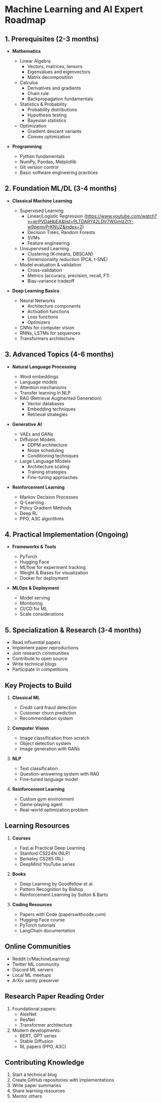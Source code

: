 # Machine Learning and AI Expert Roadmap

## 1. Prerequisites (2-3 months)
- **Mathematics**
  - Linear Algebra
    - Vectors, matrices, tensors
    - Eigenvalues and eigenvectors
    - Matrix decomposition
  - Calculus
    - Derivatives and gradients
    - Chain rule
    - Backpropagation fundamentals
  - Statistics & Probability
    - Probability distributions
    - Hypothesis testing
    - Bayesian statistics
  - Optimization
    - Gradient descent variants
    - Convex optimization
    
- **Programming**
  - Python fundamentals
  - NumPy, Pandas, Matplotlib
  - Git version control
  - Basic software engineering practices

## 2. Foundation ML/DL (3-4 months)
- **Classical Machine Learning**
  - Supervised Learning 
    - Linear/Logistic Regression (https://www.youtube.com/watch?v=jerPVDaHbEA&list=PLTDARY42LDV7WGmlzZtY-w9pemyPrKNUZ&index=2)
    - Decision Trees, Random Forests
    - SVMs
    - Feature engineering
  - Unsupervised Learning
    - Clustering (K-means, DBSCAN)
    - Dimensionality reduction (PCA, t-SNE)
  - Model evaluation & validation
    - Cross-validation
    - Metrics (accuracy, precision, recall, F1)
    - Bias-variance tradeoff

- **Deep Learning Basics**
  - Neural Networks
    - Architecture components
    - Activation functions
    - Loss functions
    - Optimizers
  - CNNs for computer vision
  - RNNs, LSTMs for sequences
  - Transformers architecture

## 3. Advanced Topics (4-6 months)
- **Natural Language Processing**
  - Word embeddings
  - Language models
  - Attention mechanisms
  - Transfer learning in NLP
  - RAG (Retrieval Augmented Generation)
    - Vector databases
    - Embedding techniques
    - Retrieval strategies

- **Generative AI**
  - VAEs and GANs
  - Diffusion Models
    - DDPM architecture
    - Noise scheduling
    - Conditioning techniques
  - Large Language Models
    - Architecture scaling
    - Training strategies
    - Fine-tuning approaches

- **Reinforcement Learning**
  - Markov Decision Processes
  - Q-Learning
  - Policy Gradient Methods
  - Deep RL
  - PPO, A3C algorithms

## 4. Practical Implementation (Ongoing)
- **Frameworks & Tools**
  - PyTorch
  - Hugging Face
  - MLflow for experiment tracking
  - Weight & Biases for visualization
  - Docker for deployment

- **MLOps & Deployment**
  - Model serving
  - Monitoring
  - CI/CD for ML
  - Scale considerations

## 5. Specialization & Research (3-4 months)
- Read influential papers
- Implement paper reproductions
- Join research communities
- Contribute to open source
- Write technical blogs
- Participate in competitions

## Key Projects to Build

1. **Classical ML**
   - Credit card fraud detection
   - Customer churn prediction
   - Recommendation system

2. **Computer Vision**
   - Image classification from scratch
   - Object detection system
   - Image generation with GANs

3. **NLP**
   - Text classification
   - Question-answering system with RAG
   - Fine-tuned language model

4. **Reinforcement Learning**
   - Custom gym environment
   - Game-playing agent
   - Real-world optimization problem

## Learning Resources

1. **Courses**
   - Fast.ai Practical Deep Learning
   - Stanford CS224N (NLP)
   - Berkeley CS285 (RL)
   - DeepMind YouTube series

2. **Books**
   - Deep Learning by Goodfellow et al.
   - Pattern Recognition by Bishop
   - Reinforcement Learning by Sutton & Barto

3. **Coding Resources**
   - Papers with Code (paperswithcode.com)
   - Hugging Face course
   - PyTorch tutorials
   - LangChain documentation

## Online Communities
- Reddit (r/MachineLearning)
- Twitter ML community
- Discord ML servers
- Local ML meetups
- ArXiv sanity preserver

## Research Paper Reading Order
1. Foundational papers:
   - AlexNet
   - ResNet
   - Transformer architecture
2. Modern developments:
   - BERT, GPT series
   - Stable Diffusion
   - RL papers (PPO, A3C)

## Contributing Knowledge
1. Start a technical blog
2. Create GitHub repositories with implementations
3. Write paper summaries
4. Share learning resources
5. Mentor others
